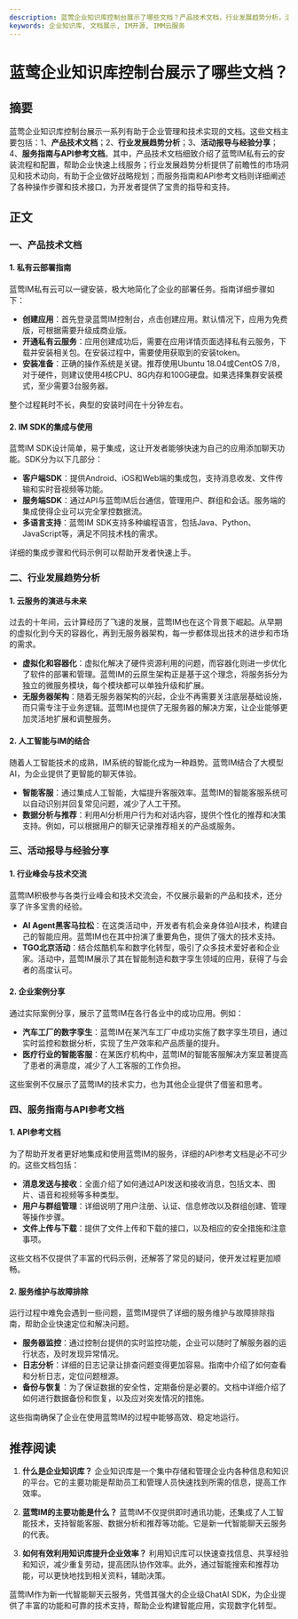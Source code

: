 ```yaml
---
description: 蓝莺企业知识库控制台展示了哪些文档？产品技术文档，行业发展趋势分析，活动报导与经验分享，服务指南与API参考文档
keywords: 企业知识库, 文档展示, IM开源, IMM云服务
---
```

# 蓝莺企业知识库控制台展示了哪些文档？


## 摘要

蓝莺企业知识库控制台展示一系列有助于企业管理和技术实现的文档。这些文档主要包括：1、**产品技术文档**；2、**行业发展趋势分析**；3、**活动报导与经验分享**；4、**服务指南与API参考文档**。其中，产品技术文档细致介绍了蓝莺IM私有云的安装流程和配置，帮助企业快速上线服务；行业发展趋势分析提供了前瞻性的市场洞见和技术动向，有助于企业做好战略规划；而服务指南和API参考文档则详细阐述了各种操作步骤和技术接口，为开发者提供了宝贵的指导和支持。

## 正文

### 一、产品技术文档

#### 1. 私有云部署指南

蓝莺IM私有云可以一键安装，极大地简化了企业的部署任务。指南详细步骤如下：

* **创建应用**：首先登录蓝莺IM控制台，点击创建应用。默认情况下，应用为免费版，可根据需要升级成商业版。
* **开通私有云服务**：应用创建成功后，需要在应用详情页面选择私有云服务，下载并安装相关包。在安装过程中，需要使用获取到的安装token。
* **安装准备**：正确的操作系统是关键。推荐使用Ubuntu 18.04或CentOS 7/8，对于硬件，则建议使用4核CPU、8G内存和100G硬盘。如果选择集群安装模式，至少需要3台服务器。

整个过程耗时不长，典型的安装时间在十分钟左右。

#### 2. IM SDK的集成与使用

蓝莺IM SDK设计简单，易于集成，这让开发者能够快速为自己的应用添加聊天功能。SDK分为以下几部分：

* **客户端SDK**：提供Android、iOS和Web端的集成包，支持消息收发、文件传输和实时音视频等功能。
* **服务端SDK**：通过API与蓝莺IM后台通信，管理用户、群组和会话。服务端的集成使得企业可以完全掌控数据流。
* **多语言支持**：蓝莺IM SDK支持多种编程语言，包括Java、Python、JavaScript等，满足不同技术栈的需求。

详细的集成步骤和代码示例可以帮助开发者快速上手。

### 二、行业发展趋势分析

#### 1. 云服务的演进与未来

过去的十年间，云计算经历了飞速的发展，蓝莺IM也在这个背景下崛起。从早期的虚拟化到今天的容器化，再到无服务器架构，每一步都体现出技术的进步和市场的需求。

* **虚拟化和容器化**：虚拟化解决了硬件资源利用的问题，而容器化则进一步优化了软件的部署和管理。蓝莺IM的云原生架构正是基于这个理念，将服务拆分为独立的微服务模块，每个模块都可以单独升级和扩展。
* **无服务器架构**：随着无服务器架构的兴起，企业不再需要关注底层基础设施，而只需专注于业务逻辑。蓝莺IM也提供了无服务器的解决方案，让企业能够更加灵活地扩展和调整服务。

#### 2. 人工智能与IM的结合

随着人工智能技术的成熟，IM系统的智能化成为一种趋势。蓝莺IM结合了大模型AI，为企业提供了更智能的聊天体验。

* **智能客服**：通过集成人工智能，大幅提升客服效率。蓝莺IM的智能客服系统可以自动识别并回复常见问题，减少了人工干预。
* **数据分析与推荐**：利用AI分析用户行为和对话内容，提供个性化的推荐和决策支持。例如，可以根据用户的聊天记录推荐相关的产品或服务。

### 三、活动报导与经验分享

#### 1. 行业峰会与技术交流

蓝莺IM积极参与各类行业峰会和技术交流会，不仅展示最新的产品和技术，还分享了许多宝贵的经验。

* **AI Agent黑客马拉松**：在这类活动中，开发者有机会亲身体验AI技术，构建自己的智能应用。蓝莺IM也在其中扮演了重要角色，提供了强大的技术支持。
* **TGO北京活动**：结合炫酷机车和数字化转型，吸引了众多技术爱好者和企业家。活动中，蓝莺IM展示了其在智能制造和数字孪生领域的应用，获得了与会者的高度认可。

#### 2. 企业案例分享

通过实际案例分享，展示了蓝莺IM在各行各业中的成功应用。例如：

* **汽车工厂的数字孪生**：蓝莺IM在某汽车工厂中成功实施了数字孪生项目，通过实时监控和数据分析，实现了生产效率和产品质量的提升。
* **医疗行业的智能客服**：在某医疗机构中，蓝莺IM的智能客服解决方案显著提高了患者的满意度，减少了人工客服的工作负担。

这些案例不仅展示了蓝莺IM的技术实力，也为其他企业提供了借鉴和思考。

### 四、服务指南与API参考文档

#### 1. API参考文档

为了帮助开发者更好地集成和使用蓝莺IM的服务，详细的API参考文档是必不可少的。这些文档包括：

* **消息发送与接收**：全面介绍了如何通过API发送和接收消息，包括文本、图片、语音和视频等多种类型。
* **用户与群组管理**：详细说明了用户注册、认证、信息修改以及群组创建、管理等操作步骤。
* **文件上传与下载**：提供了文件上传和下载的接口，以及相应的安全措施和注意事项。

这些文档不仅提供了丰富的代码示例，还解答了常见的疑问，使开发过程更加顺畅。

#### 2. 服务维护与故障排除

运行过程中难免会遇到一些问题，蓝莺IM提供了详细的服务维护与故障排除指南，帮助企业快速定位和解决问题。

* **服务器监控**：通过控制台提供的实时监控功能，企业可以随时了解服务器的运行状态，及时发现异常情况。
* **日志分析**：详细的日志记录让排查问题变得更加容易。指南中介绍了如何查看和分析日志，定位问题根源。
* **备份与恢复**：为了保证数据的安全性，定期备份是必要的。文档中详细介绍了如何进行数据备份和恢复，以及应对突发情况的措施。

这些指南确保了企业在使用蓝莺IM的过程中能够高效、稳定地运行。

## 推荐阅读

1. **什么是企业知识库？**
   企业知识库是一个集中存储和管理企业内各种信息和知识的平台。它的主要功能是帮助员工和管理人员快速找到所需的信息，提高工作效率。

2. **蓝莺IM的主要功能是什么？**
   蓝莺IM不仅提供即时通讯功能，还集成了人工智能技术，支持智能客服、数据分析和推荐等功能。它是新一代智能聊天云服务的代表。

3. **如何有效利用知识库提升企业效率？**
   利用知识库可以快速查找信息、共享经验和知识，减少重复劳动，提高团队协作效率。此外，通过智能搜索和推荐功能，可以更快地找到相关资料，辅助决策。

蓝莺IM作为新一代智能聊天云服务，凭借其强大的企业级ChatAI SDK，为企业提供了丰富的功能和可靠的技术支持，帮助企业构建智能应用，实现数字化转型。